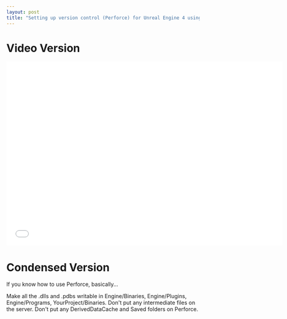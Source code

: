 ```yaml
---
layout: post
title: "Setting up version control (Perforce) for Unreal Engine 4 using DigitalOcean and Ubuntu (Part 2)"
---
```


# Video Version

<iframe width="720" height="480" src="//www.youtube.com/embed/FfVFM9GVjDI" frameborder="0" allowfullscreen></iframe>

# Condensed Version

If you know how to use Perforce, basically...

Make all the .dlls and .pdbs writable in Engine/Binaries, Engine/Plugins, Engine/Programs, YourProject/Binaries.
Don't put any intermediate files on the server.
Don't put any DerivedDataCache and Saved folders on Perforce.